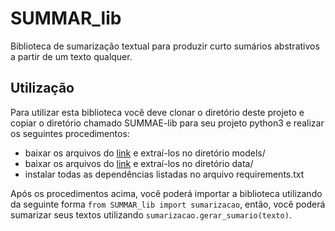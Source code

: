 # SUMMAR_lib

Biblioteca de sumarização textual para produzir curto sumários abstrativos a partir de um texto qualquer.

## Utilização
Para utilizar esta biblioteca você deve clonar o diretório deste projeto e copiar o diretório chamado SUMMAE-lib para seu projeto python3 e realizar os seguintes procedimentos:

* baixar os arquivos do [link](https://drive.google.com/open?id=1JGD7zNxWNsIyTeMGjKEuOf9fAREJjVRk)
e extraí-los no diretório models/
* baixar os arquivos do [link](https://drive.google.com/open?id=1-KJvyksSZuuuwD2I4eo2xbkYbUAZX_LG)
e extraí-los no diretório data/
* instalar todas as dependências listadas no arquivo requirements.txt

Após os procedimentos acima, você poderá importar a biblioteca utilizando da seguinte forma `from SUMMAR_lib import sumarizacao`, então, você poderá sumarizar seus textos utilizando `sumarizacao.gerar_sumario(texto)`.


